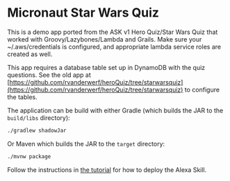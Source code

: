 # Micronaut Star Wars Quiz

This is a demo app ported from the ASK v1 Hero Quiz/Star Wars Quiz that worked with Groovy/Lazybones/Lambda and Grails.
Make sure your ~/.aws/credentials is configured, and appropriate lambda service roles are created as well.

This app requires a database table set up in DynamoDB with the quiz questions. See the old app at [https://github.com/rvanderwerf/heroQuiz/tree/starwarsquiz](https://github.com/rvanderwerf/heroQuiz/tree/starwarsquiz)
to configure the tables.

The application can be build with either Gradle (which builds the JAR to the `build/libs` directory):

```bash
./gradlew shadowJar
```

Or Maven which builds the JAR to the `target` directory:

```bash
./mvnw package
```

Follow the instructions in [the tutorial](https://alexa-skills-kit-sdk-for-java.readthedocs.io/en/latest/Developing-Your-First-Skill.html) for how to deploy the Alexa Skill.